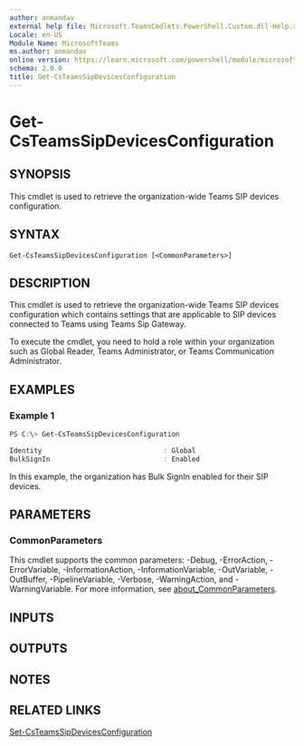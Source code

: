 ```yaml
---
author: anmandav
external help file: Microsoft.TeamsCmdlets.PowerShell.Custom.dll-Help.xml
Locale: en-US
Module Name: MicrosoftTeams
ms.author: anmandav
online version: https://learn.microsoft.com/powershell/module/microsoftteams/get-csteamssipdevicesconfiguration
schema: 2.0.0
title: Get-CsTeamsSipDevicesConfiguration
---
```


# Get-CsTeamsSipDevicesConfiguration

## SYNOPSIS

This cmdlet is used to retrieve the organization-wide Teams SIP devices configuration.

## SYNTAX

```
Get-CsTeamsSipDevicesConfiguration [<CommonParameters>]
```

## DESCRIPTION

This cmdlet is used to retrieve the organization-wide Teams SIP devices configuration which contains settings that are applicable to SIP devices connected to Teams using Teams Sip Gateway.

To execute the cmdlet, you need to hold a role within your organization such as Global Reader, Teams Administrator, or Teams Communication Administrator.

## EXAMPLES

### Example 1

```powershell
PS C:\> Get-CsTeamsSipDevicesConfiguration

Identity                              : Global
BulkSignIn                            : Enabled
```

In this example, the organization has Bulk SignIn enabled for their SIP devices.

## PARAMETERS

### CommonParameters
This cmdlet supports the common parameters: -Debug, -ErrorAction, -ErrorVariable, -InformationAction, -InformationVariable, -OutVariable, -OutBuffer, -PipelineVariable, -Verbose, -WarningAction, and -WarningVariable. For more information, see [about_CommonParameters](https://go.microsoft.com/fwlink/?LinkID=113216).

## INPUTS

## OUTPUTS

## NOTES

## RELATED LINKS

[Set-CsTeamsSipDevicesConfiguration](https://learn.microsoft.com/powershell/module/microsoftteams/set-csteamssipdevicesconfiguration)
